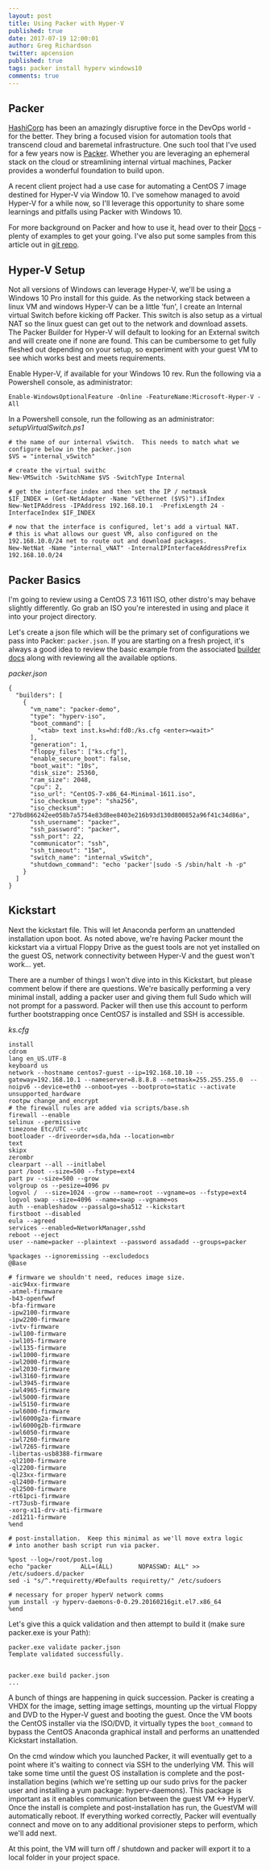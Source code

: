 ```yaml
---
layout: post
title: Using Packer with Hyper-V
published: true
date: 2017-07-19 12:00:01
author: Greg Richardson
twitter: apcension
published: true
tags: packer install hyperv windows10
comments: true
---
```


## Packer

[HashiCorp](https://www.hashicorp.com) has been an amazingly disruptive force in the DevOps world - for the better.  They bring a focused vision for automation tools that transcend cloud and baremetal infrastructure.  One such tool that I've used for a few years now is [Packer](https://www.packer.io).  Whether you are leveraging an ephemeral stack on the cloud or streamlining internal virtual machines, Packer provides a wonderful foundation to build upon.  

A recent client project had a use case for automating a CentOS 7 image destined for Hyper-V via Window 10.  I've somehow managed to avoid Hyper-V for a while now, so I'll leverage this opportunity to share some learnings and pitfalls using Packer with Windows 10.

For more background on Packer and how to use it, head over to their [Docs](https://www.packer.io/docs/install/index.html) - plenty of examples to get your going.  I've also put some samples from this article out in [git repo](https://github.com/apcension-com/packer-hyperv).


## Hyper-V Setup

Not all versions of Windows can leverage Hyper-V, we'll be using a Windows 10 Pro install for this guide.  As the networking stack between a linux VM and windows Hyper-V can be a little 'fun', I create an Internal virtual Switch before kicking off Packer.  This switch is also setup as a virtual NAT so the linux guest can get out to the network and download assets.  The Packer Builder for Hyper-V will default to looking for an External switch and will create one if none are found.  This can be cumbersome to get fully fleshed out depending on your setup, so experiment with your guest VM to see which works best and meets requirements.

Enable Hyper-V, if available for your Windows 10 rev.  Run the following via a Powershell console, as administrator:
```
Enable-WindowsOptionalFeature -Online -FeatureName:Microsoft-Hyper-V -All
```

In a Powershell console, run the following as an administrator:
_setupVirtualSwitch.ps1_
```
# the name of our internal vSwitch.  This needs to match what we configure below in the packer.json
$VS = "internal_vSwitch"

# create the virtual swithc
New-VMSwitch -SwitchName $VS -SwitchType Internal

# get the interface index and then set the IP / netmask
$IF_INDEX = (Get-NetAdapter -Name "vEthernet ($VS)").ifIndex
New-NetIPAddress -IPAddress 192.168.10.1  -PrefixLength 24 -InterfaceIndex $IF_INDEX

# now that the interface is configured, let's add a virtual NAT.
# this is what allows our guest VM, also configured on the 192.168.10.0/24 net to route out and download packages.
New-NetNat -Name "internal_vNAT" -InternalIPInterfaceAddressPrefix 192.168.10.0/24
```


## Packer Basics

I'm going to review using a CentOS 7.3 1611 ISO, other distro's may behave slightly differently.  Go grab an ISO you're interested in using and place it into your project directory.

Let's create a json file which will be the primary set of configurations we pass into Packer: `packer.json`.  If you are starting on a fresh project, it's always a good idea to review the basic example from the associated [builder docs](https://www.packer.io/docs/builders/hyperv-iso.html) along with reviewing all the available options.  

_packer.json_
```
{
  "builders": [
    {
      "vm_name": "packer-demo",
      "type": "hyperv-iso",
      "boot_command": [
        "<tab> text inst.ks=hd:fd0:/ks.cfg <enter><wait>"
      ],
      "generation": 1,
      "floppy_files": ["ks.cfg"],
      "enable_secure_boot": false,
      "boot_wait": "10s",
      "disk_size": 25360,
      "ram_size": 2048,
      "cpu": 2,
      "iso_url": "CentOS-7-x86_64-Minimal-1611.iso",
      "iso_checksum_type": "sha256",
      "iso_checksum": "27bd866242ee058b7a5754e83d8ee8403e216b93d130d800852a96f41c34d86a",
      "ssh_username": "packer",
      "ssh_password": "packer",
      "ssh_port": 22,
      "communicator": "ssh",
      "ssh_timeout": "15m",
      "switch_name": "internal_vSwitch",
      "shutdown_command": "echo 'packer'|sudo -S /sbin/halt -h -p"
    }
  ]
}
```



## Kickstart

Next the kickstart file.  This will let Anaconda perform an unattended installation upon boot.  As noted above, we're having Packer mount the kickstart via a virtual Floppy Drive as the guest tools are not yet installed on the guest OS, network connectivity between Hyper-V and the guest won't work... yet.

There are a number of things I won't dive into in this Kickstart, but please comment below if there are questions.  We're basically performing a very minimal install, adding a packer user and giving them full Sudo which will not prompt for a password.  Packer will then use this account to perform further bootstrapping once CentOS7 is installed and SSH is accessible.

_ks.cfg_
```
install
cdrom
lang en_US.UTF-8
keyboard us
network --hostname centos7-guest --ip=192.168.10.10 --gateway=192.168.10.1 --nameserver=8.8.8.8 --netmask=255.255.255.0  --noipv6 --device=eth0 --onboot=yes --bootproto=static --activate
unsupported_hardware
rootpw change_and_encrypt
# the firewall rules are added via scripts/base.sh
firewall --enable
selinux --permissive
timezone Etc/UTC --utc
bootloader --driveorder=sda,hda --location=mbr
text
skipx
zerombr
clearpart --all --initlabel
part /boot --size=500 --fstype=ext4
part pv --size=500 --grow
volgroup os --pesize=4096 pv
logvol /  --size=1024 --grow --name=root --vgname=os --fstype=ext4
logvol swap --size=4096 --name=swap --vgname=os
auth --enableshadow --passalgo=sha512 --kickstart
firstboot --disabled
eula --agreed
services --enabled=NetworkManager,sshd
reboot --eject
user --name=packer --plaintext --password assadadd --groups=packer

%packages --ignoremissing --excludedocs
@Base

# firmware we shouldn't need, reduces image size.
-aic94xx-firmware
-atmel-firmware
-b43-openfwwf
-bfa-firmware
-ipw2100-firmware
-ipw2200-firmware
-ivtv-firmware
-iwl100-firmware
-iwl105-firmware
-iwl135-firmware
-iwl1000-firmware
-iwl2000-firmware
-iwl2030-firmware
-iwl3160-firmware
-iwl3945-firmware
-iwl4965-firmware
-iwl5000-firmware
-iwl5150-firmware
-iwl6000-firmware
-iwl6000g2a-firmware
-iwl6000g2b-firmware
-iwl6050-firmware
-iwl7260-firmware
-iwl7265-firmware
-libertas-usb8388-firmware
-ql2100-firmware
-ql2200-firmware
-ql23xx-firmware
-ql2400-firmware
-ql2500-firmware
-rt61pci-firmware
-rt73usb-firmware
-xorg-x11-drv-ati-firmware
-zd1211-firmware
%end

# post-installation.  Keep this minimal as we'll move extra logic
# into another bash script run via packer.

%post --log=/root/post.log
echo "packer        ALL=(ALL)       NOPASSWD: ALL" >> /etc/sudoers.d/packer
sed -i "s/^.*requiretty/#Defaults requiretty/" /etc/sudoers

# necessary for proper hyperV network comms
yum install -y hyperv-daemons-0-0.29.20160216git.el7.x86_64
%end
```

Let's give this a quick validation and then attempt to build it (make sure packer.exe is your Path):

```
packer.exe validate packer.json
Template validated successfully.


packer.exe build packer.json
...
```
A bunch of things are happening in quick succession.  Packer is creating a VHDX for the image, setting image settings, mounting up the virtual Floppy and DVD to the Hyper-V guest and booting the guest.  Once the VM boots the CentOS installer via the ISO/DVD, it virtually types the `boot_command` to bypass the CentOS Anaconda graphical install and performs an unattended Kickstart installation.

On the cmd window which you launched Packer, it will eventually get to a point where it's waiting to connect via SSH to the underlying VM.  This will take some time until the guest OS installation is complete and the post-installation begins (which we're setting up our sudo privs for the packer user and installing a yum package: hyperv-daemons).  This package is important as it enables communication between the guest VM <-> HyperV.  Once the install is complete and post-installation has run, the GuestVM will automatically reboot.  If everything worked correctly, Packer will eventually connect and move on to any additional provisioner steps to perform, which we'll add next.

At this point, the VM will turn off / shutdown and packer will export it to a local folder in your project space.

